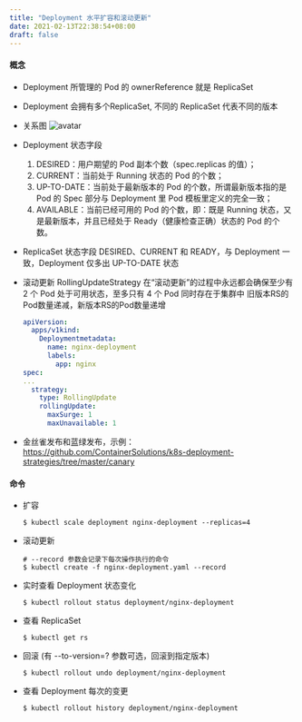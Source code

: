 ```yaml
---
title: "Deployment 水平扩容和滚动更新"
date: 2021-02-13T22:38:54+08:00 
draft: false
---
```


#### 概念

- Deployment 所管理的 Pod 的 ownerReference 就是 ReplicaSet
- Deployment 会拥有多个ReplicaSet, 不同的 ReplicaSet 代表不同的版本
- 关系图 ![avatar](/images/deployment_replicaset_pod.png)

- Deployment 状态字段
    1. DESIRED：用户期望的 Pod 副本个数（spec.replicas 的值）；
    2. CURRENT：当前处于 Running 状态的 Pod 的个数；
    3. UP-TO-DATE：当前处于最新版本的 Pod 的个数，所谓最新版本指的是 Pod 的 Spec 部分与 Deployment 里 Pod 模板里定义的完全一致；
    4. AVAILABLE：当前已经可用的 Pod 的个数，即：既是 Running 状态，又是最新版本，并且已经处于 Ready（健康检查正确）状态的 Pod 的个数。

- ReplicaSet 状态字段 DESIRED、CURRENT 和 READY，与 Deployment 一致，Deployment 仅多出 UP-TO-DATE 状态

- 滚动更新 RollingUpdateStrategy 在“滚动更新”的过程中永远都会确保至少有 2 个 Pod 处于可用状态，至多只有 4 个 Pod 同时存在于集群中
  旧版本RS的Pod数量递减，新版本RS的Pod数量递增
  ~~~yaml
  apiVersion: 
    apps/v1kind: 
      Deploymentmetadata: 
        name: nginx-deployment 
        labels: 
          app: nginx
  spec:
  ... 
    strategy: 
      type: RollingUpdate 
      rollingUpdate: 
        maxSurge: 1 
        maxUnavailable: 1
  ~~~
  
- 金丝雀发布和蓝绿发布，示例： https://github.com/ContainerSolutions/k8s-deployment-strategies/tree/master/canary

#### 命令

- 扩容

  ~~~shell
  $ kubectl scale deployment nginx-deployment --replicas=4
  ~~~

- 滚动更新

  ~~~shell
  # --record 参数会记录下每次操作执行的命令
  $ kubectl create -f nginx-deployment.yaml --record
  ~~~

- 实时查看 Deployment 状态变化

  ~~~shell
  $ kubectl rollout status deployment/nginx-deployment
  ~~~

- 查看 ReplicaSet

  ~~~shell
  $ kubectl get rs 
  ~~~

- 回滚 (有 --to-version=? 参数可选，回滚到指定版本)
  ~~~shell
  $ kubectl rollout undo deployment/nginx-deployment
  ~~~

- 查看 Deployment 每次的变更
  ~~~shell
  $ kubectl rollout history deployment/nginx-deployment
  ~~~